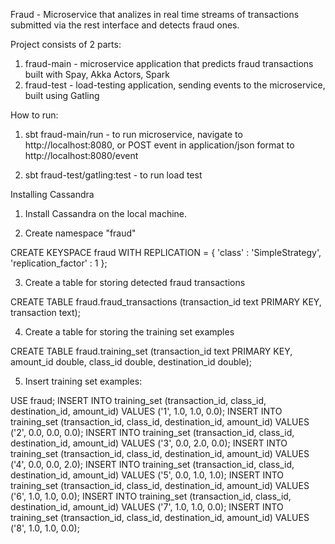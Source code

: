 Fraud - Microservice that analizes in real time streams of transactions submitted via the rest interface and detects fraud ones.

Project consists of 2 parts:
1. fraud-main - microservice application that predicts fraud transactions built with Spay, Akka Actors, Spark
2. fraud-test - load-testing application, sending events to the microservice, built using Gatling

How to run:

1. sbt fraud-main/run - to run microservice, navigate to http://localhost:8080, or POST event in application/json format to http://localhost:8080/event

2. sbt fraud-test/gatling:test - to run load test


Installing Cassandra

1. Install Cassandra on the local machine.

2. Create namespace "fraud"

CREATE KEYSPACE fraud WITH REPLICATION = { 'class' : 'SimpleStrategy', 'replication_factor' : 1 };

3. Create a table for storing detected fraud transactions

CREATE TABLE fraud.fraud_transactions (transaction_id text PRIMARY KEY, transaction text);

4. Create a table for storing the training set examples

CREATE TABLE fraud.training_set (transaction_id text PRIMARY KEY, amount_id double, class_id double, destination_id double);

5. Insert training set examples:

USE  fraud;
INSERT INTO training_set (transaction_id, class_id, destination_id, amount_id) VALUES ('1', 1.0, 1.0, 0.0);
INSERT INTO training_set (transaction_id, class_id, destination_id, amount_id) VALUES ('2', 0.0, 0.0, 0.0);
INSERT INTO training_set (transaction_id, class_id, destination_id, amount_id) VALUES ('3', 0.0, 2.0, 0.0);
INSERT INTO training_set (transaction_id, class_id, destination_id, amount_id) VALUES ('4', 0.0, 0.0, 2.0);
INSERT INTO training_set (transaction_id, class_id, destination_id, amount_id) VALUES ('5', 0.0, 1.0, 1.0);
INSERT INTO training_set (transaction_id, class_id, destination_id, amount_id) VALUES ('6', 1.0, 1.0, 0.0);
INSERT INTO training_set (transaction_id, class_id, destination_id, amount_id) VALUES ('7', 1.0, 1.0, 0.0);
INSERT INTO training_set (transaction_id, class_id, destination_id, amount_id) VALUES ('8', 1.0, 1.0, 0.0);